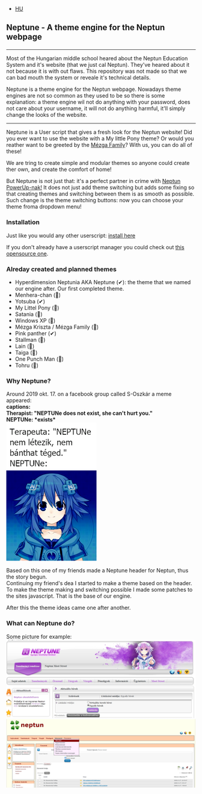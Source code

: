 - [HU](README.md)

## <p id="en-neptune">Neptune - A theme engine for the Neptun webpage</p>

****
Most of the Hungarian middle school heared about the Neptun Education System and it's website (that we just cal Neptun). They've heared about it not because it is with out flaws. This repository was not made so that we can bad mouth the system or reveale it's technical details.

Neptune is a theme engine for the Neptun webpage. Nowadays theme engines are not so common as they used to be so there is some explanation: a theme engine wil not do anything with your password, does not care about your username, it will not do anything harmful, it'll simply change the looks of the website.
****

Neptune is a User script that gives a fresh look for the Neptun website! Did you ever want to use the website with a My little Pony theme? Or would you reather want to be greeted by the [Mézga Family](https://en.wikipedia.org/wiki/The_M%C3%A9zga_Family)? With us, you can do all of these!

We are tring to create simple and modular themes so anyone could create ther own, and create the comfort of home!

But Neptune is not just that: it's a perfect partner in crime with [Neptun PowerUp-nak!](https://github.com/solymosi/npu) It does not just add theme switching but adds some fixing so that creating themes and switching between them is as smooth as possible. Such change is the theme switching buttons: now you can choose your theme froma dropdown menu!

### Installation

Just like you would any other userscript: [install here](https://raw.githubusercontent.com/Balint66/NeptunSkins/master/neptune.user.js)

If you don't already have a userscript manager you could check out [this opensource one](https://violentmonkey.github.io/get-it/).

### Alreday created and planned themes

- Hyperdimension Neptunia AKA Neptune (✔): the theme that we named our engine after. Our first completed theme.
- Menhera-chan (🔨)
- Yotsuba (✔)
- My Littel Pony (🚧)
- Satania (🔨)
- Windows XP (🚧)
- Mézga Kriszta / Mézga Family (🚧)
- Pink panther (✔)
- Stallman (🚧)
- Lain (🚧)
- Taiga (🚧)
- One Punch Man (🚧)
- Tohru (🚧)

### Why Neptune?

Around 2019 okt. 17. on a facebook group called S-Oszkár a meme appeared:  
**captions:**  
**Therapist: "NEPTUNe does not exist, she can't hurt you."**  
**NEPTUNe: \*exists\***  
![neptune meme](repo_assets/neptune_meme.png)

Based on this one of my friends made a Neptune header for Neptun, thus the story begun.  
Continuing my friend's dea I started to make a theme based on the header. To make the theme making and switching possible I made some patches to the sites javascript. That is the base of our engine.

After this the theme ideas came one after another.

### What can Neptune do?

Some picture for example:  
![neptune tema](repo_assets/neptune_theme.jpg)
![yotsuba tema](repo_assets/yotsuba_theme.jpg)
